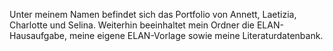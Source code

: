 Unter meinem Namen befindet sich das Portfolio von Annett, Laetizia, Charlotte und Selina.
Weiterhin beeinhaltet mein Ordner die ELAN-Hausaufgabe, meine eigene ELAN-Vorlage sowie meine Literaturdatenbank.
